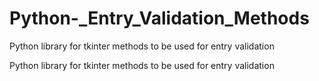 # Python-_Entry_Validation_Methods
Python library for tkinter methods to be used for entry validation

Python library for tkinter methods to be used for entry validation
